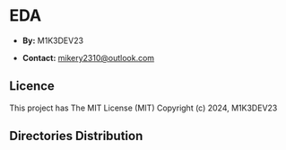# EDA

- **By:** M1K3DEV23

- **Contact:** mikery2310@outlook.com

## Licence

 This project has The MIT License (MIT) Copyright (c) 2024, M1K3DEV23



## Directories Distribution
